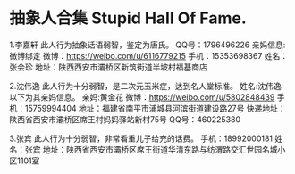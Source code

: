# 抽象人合集 Stupid Hall Of Fame.
1.李嘉轩
此人行为抽象话语弱智，鉴定为唐氏。
QQ号：1796496226
亲妈信息:
微博绑定
微博：https://weibo.com/u/6116779215
手机：15353698367
姓名：张会珍
地址：陕西西安市灞桥区新筑街道半坡村福基商店

2.沈伟逸
此人行为十分弱智，是二次元玉米症，达到名人堂标准。
姓名:沈伟逸
以下为其亲妈信息。
亲妈:黄金花
微博：https://weibo.com/u/5802848439
手机：15759994404
地址：福建省南平市浦城县河滨街道建设路27号
快递地址：陕西省西安市灞桥区席王村妈妈驿站新村75号
QQ号：460225380

3.张宾
此人行为十分弱智，非常看重儿子给充的话费。
手机：18992000181
姓名：张宾
地址：陕西省西安市灞桥区席王街道华清东路与纺渭路交汇世园名城小区1101室
